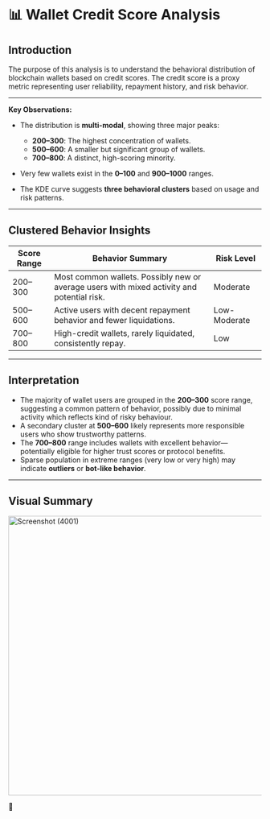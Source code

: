 # 📊 Wallet Credit Score Analysis


##  Introduction

The purpose of this analysis is to understand the behavioral distribution of blockchain wallets based on credit scores. The credit score is a proxy metric representing user reliability, repayment history, and risk behavior. 

---

**Key Observations:**

- The distribution is **multi-modal**, showing three major peaks:
  - **200–300**: The highest concentration of wallets.
  - **500–600**: A smaller but significant group of wallets.
  - **700–800**: A distinct, high-scoring minority.
  
- Very few wallets exist in the **0–100** and **900–1000** ranges.

- The KDE curve suggests **three behavioral clusters** based on usage and risk patterns.

---

## Clustered Behavior Insights

| Score Range | Behavior Summary                              | Risk Level   |
|-------------|------------------------------------------------|--------------|
| 200–300     | Most common wallets. Possibly new or average users with mixed activity and potential risk. | Moderate     |
| 500–600     | Active users with decent repayment behavior and fewer liquidations.                      | Low-Moderate |
| 700–800     | High-credit wallets, rarely liquidated, consistently repay.                              | Low          |

---

##  Interpretation

- The majority of wallet users are grouped in the **200–300** score range, suggesting a common pattern of behavior, possibly due to minimal activity which reflects kind of risky behaviour.
- A secondary cluster at **500–600** likely represents more responsible users who show trustworthy patterns.
- The **700–800** range includes wallets with excellent behavior—potentially eligible for higher trust scores or protocol benefits.
- Sparse population in extreme ranges (very low or very high) may indicate **outliers** or **bot-like behavior**.

---


## Visual Summary

<img width="882" height="555" alt="Screenshot (4001)" src="https://github.com/user-attachments/assets/12d0eba1-6c6c-44bf-a6da-dd993d2fc686" />


📌 


